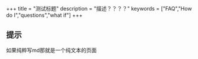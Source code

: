 +++
title = "测试标题"
description = "描述？？？？"
keywords = ["FAQ","How do I","questions","what if"]
+++

## 提示

如果纯粹写md那就是一个纯文本的页面